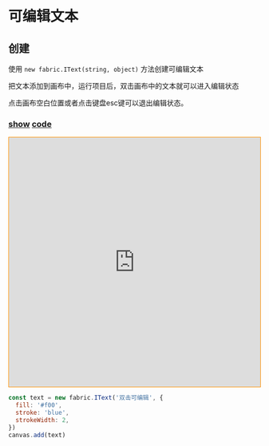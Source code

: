 # 可编辑文本

## 创建

使用 `new fabric.IText(string, object)` 方法创建可编辑文本  

把文本添加到画布中，运行项目后，双击画布中的文本就可以进入编辑状态  

点击画布空白位置或者点击键盘esc键可以退出编辑状态。  


### [**show**](https://zhuanwan.github.io/web/fabric/文本/可编辑文本1)  [**code**](https://github.com/zhuanwan/web/blob/mater/src/pages/fabric/文本/可编辑文本1.jsx)

<iframe height=500 width='100%' style="border: 1px solid #ff9000" frameborder=1 allowfullscreen="true" src="https://zhuanwan.github.io/web/fabric/文本/可编辑文本1">  
 </iframe>

```js
const text = new fabric.IText('双击可编辑', {
  fill: '#f00',
  stroke: 'blue',
  strokeWidth: 2,
})
canvas.add(text)
```
